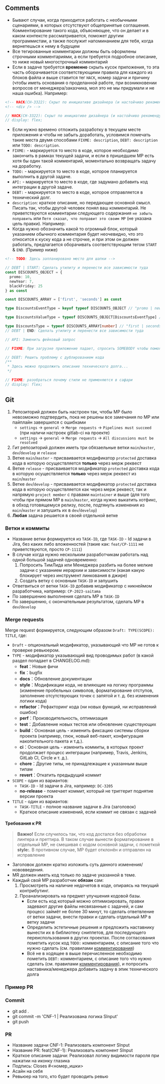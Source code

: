 ## Comments

- Бывают случаи, когда приходится работать с необычными сценариями, в которых отсутствуют общепринятые соглашения. Комментирование такого кода, объясняющее, что он делает и в каком контексте рассматривается, поможет другим программистам, а также послужит напоминанием для тебя, когда вернетешься к нему в будущем
- Все тегированные комментарии должны быть оформлены строчными комментариями, а если требуется подробное описание, то ниже новый многострочный комментарий
- Если в задаче требуется **временно** скрыть кусок приложения, то эта часть оборачивается соответствующими правила для каждого из блоков файла и выше ставится тег `HACK`, номер задачи и причину (чтобы иметь основания о проделанной работе, при возникновении вопросов от менеджера/заказчика, мол это не мы придумали и не наша ошибка). Например:
```html
<!-- HACK(CH-3322): Скрыт по инициативе дизайнера (и настойчиво рекомендуется оставить комментарий в задаче) -->
<!-- <div /> -->
```

```scss
// HACK(CH-3322): Скрыт по инициативе дизайнера (и настойчиво рекомендуется оставить комментарий в задаче)
// display: flex;
```

- Если нужно времено отложить разработку в текущем месте приложения и чтобы не забыть доработать, условимся помечать такие места двумя способами `FIXME: description`, `DEBT: description` или `TODO: description`.
- `FIXME:` - маркируется то место в коде, которое необходимо закончить в рамках текущей задачи, и если в пришедшем МР есть хотя бы один такой комментарий, моментально возвращать задачу на доработку.
- `TODO:` - маркируется то место в коде, которое планируется выполнить в другой задаче.
- `API:` - маркируется то место в коде, где задумано добавить код интеграции в другой задаче.
- `DEBT:` - маркируется то место в коде, которое отправляется в технический долг.
- `description`: краткое описание, но передающее основной смысл. Писать так, чтобы другой человек понял ваш комментарий. Не приветствуются комментарии следующего содержания `не забыть поправить` или `Петя сказал, что поправит это своим МР` (не указана цель правки). Например:
- Когда нужно обозначить какой то огромный блок, который указанием обычного комментария будет неочевидно, что это относится к куску кода а не строчке, и при этом он должен работать, предлагается оборачивать соответствующим тегом `START` & `END`. (Пример ниже)

```html
<!-- TODO: Здесь запланировано место для шапки -->
```

```ts
// DEBT | START: Сделать утилиту и перенести все зависимости туда
const DISCOUNTS_OBJECT = {
  promo: 10,
  newYear: 7,
  blackFriday: 25
} as const

const DISCOUNTS_ARRAY = ['first', 'seconds'] as const

type DiscountsEventType = keyof typeof DISCOUNTS_OBJECT // "promo | newYear | blackFriday"

type DiscountsValueType = typeof DISCOUNTS_OBJECT[DiscountsEventType] // "10 | 7 | 25", если бы не было "as const", то было бы "number"

type DiscountsType = typeof DISCOUNTS_ARRAY[number] // "first | seconds", вместо "string[]"
// DEBT | END: Сделать утилиту и перенести все зависимости туда

// API: Заменить фейковый запрос

// FIXME: При загрузке приложение падает, спросить SOMEBODY чтобы помог

// DEBT: Решить проблему с дублированием кода
/**
 * Здесь можно продолжить описание технического долга...
 */
```

```scss
// FIXME: разобраться почему стили не применяются в сафари
// display: flex;
```

## Git

1. Репозиторий должен быть настроен так, чтобы МР было невозможно подтвердить, пока не решены все замечания по МР или пайплайн завершился с ошибками
   - `settings` -> `general` -> `Merge requests` -> `Pipelines must succeed` (при наличи настроек gitlab-ci на проекте)
   - `settings` -> `general` -> `Merge requests` -> `All discussions must be resolved`
1. Гит репозиторий должен иметь три обязаельные ветки `main`/`master`, `dev`/`develop` и `release`
1. Ветке `main`/`master` - присваивается модификатор `protected` доставка кода в которую осуществляется **только** через мерж реквест
1. Ветке `release` - присваивается модификатор `protected` доставка кода в которую осуществляется **только** через мерж реквест из `main`/`master`
1. Ветке `dev`/`develop` - присваивается модификатор `protected` доставка кода в которую осуществляется как через мерж реквест, так и напрямую `project member` с правами `maintainer` и выше (для того чтобы при прямом МР в `main`/`master`, когда нужно выкатить хотфикс, в обход готовящемуся релизу, после, подтянуть изменения из `main`/`master` и запушить их в `dev`/`develop`)
1. **Любая** задача решается в своей отдельной ветке

### Ветки и коммиты

- Название ветки формируется из `TASK-ID`, где `TASK-ID` - Id задачи в Jira, без каких либо вложенностей (такие как: `feat/CP-1111` не приветствуются, просто `CP-1111`)
- В случае когда нужно нескольким разработчикам работать над одной большой задачей одновременно:
  1. Попросить ТимЛида или Менеджера разбить на более мелкие задачи с указанием иерархии и зависимости (какая какую блокирует через инструмент линкования в джире)
  1. Создать ветку с основным `TASK-ID` и запушить
- Ответвиться от ветки `TASK-ID` добавив модификатор с никнеймом разработчика, например: `CP-2023-saitama`
- По завершению выполнения сделать МР в `TASK-ID`
- По завершению, с окончательным результатом, сделать МР в `dev`/`develop`

### Merge requests

Merge request формируется, следующим образом `Draft: TYPE(SCOPE): TITLE`, где:

- `Draft` - опциональный модификатор, указывающий что МР не готов к проверке ревьюером.
- `TYPE` - модификатор указывающий вид проводимых работ (в какой раздел попадает в CHANGELOG.md):
  - **feat**：Новые фичи
  - **fix**：bugfix
  - **docs**：Обновление документации
  - **style**：Модификации кода, не влияющие на логику программы (изменение пробельных символов, форматирование отступов, заполнение отсутствующих точек с запятой и т. д. без изменения логики кода)
  - **refactor**：Рефакторинг кода (ни новых функций, ни исправлений ошибок)
  - **perf**：Производительность, оптимизация
  - **test**：Добавление новых тестов или обновление существующих
  - **build**：Основная цель - изменить фиксацию системы сборки проекта (например, глюк, новый веб-пакет, конфигурация накопительного пакета и т.д.).
  - **ci**：Основная цель - изменить коммиты, в которых проект продолжает процесс интеграции (например, Travis, Jenkins, GitLab CI, Circle и т. д.).
  - **chore**：Другие типы, не принадлежащие к указанным выше типам
  - **revert**：Откатить предыдущий коммит
- `SCOPE` - один из вариантов:
  - `TASK-ID` - Id задачи в Jira, например: `DC-3205`
  - **no-release** - помечает коммит, который не триггерит поднятие версии проекта
- `TITLE` - один из вариантов:
  - `TASK-TITLE` - полное название задачи в Jira (заголовок)
  - Краткое описание изменений, если коммит не связан с задачей

#### Требования к PR

> **Важно!** Если случилось так, что код достался без обработки линтера и преттира. В таком случае вынести форматирование в отдельный МР, не смешивая с кодом основной задачи, с пометкой **style:**. В противном случае, МР будет отклонён и отправлен на исправление

- Заголовок должен кратко изложить суть данного изменения/нововведения.
- MR должен иметь код только по задаче указанной в теме.
- Каждый свой МР разработчик **обязан** сам:
  1. Просмотреть на наличие недочетов в коде, опираясь на текущий контрибутинг.
  1. Проанализировать на предмет улучшения кодовой базы.
     - Если есть код который можно оптимизировать, правки задевают другие файлы несвязанные с задачей, и сам процесс займёт не более 30 минут, то сделать ответвление от ветки задачи, внести правки и сделать отдельный МР в ветку задачи
     - Определить эстетичные решения и предложить наставнику вынести их в библиотеку сниппетов, для последующего переиспользования в других проектах. После согласования пометить кусок код `TODO:` комментарием, с описание того что нужно сделать (см. правилами [комментирования](CONTRIBUTING.md#comments))
     - Всё не в ходящее в выше перечисленное необходимо пометить `DEBT:` комментарием, с описание того что нужно сделать (см. правилами [комментирования](CONTRIBUTING.md#comments)), и попросить наставника/менеджера добавить задачу в эпик технического долга

### Пример PR
  ### Commit
  - git add .
  - git commit -m 'CNF-1 | Реализована логика SInput'
  - git push

  ### PR
  - Название задачи CNF-1: Реализовать компонент SInput
  - Название PR: feat(CNF-1): Реализовать компонент SInput
  - Краткое описание задачи: Реализовал логику видимости пароля при нажатии на иконку глазика
  - Подпись: Closes #<номер_ишки>
  - Асайн на себя
  - Ревьюер на того, кто будет проводить ревью
